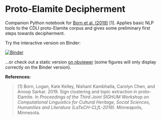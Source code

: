 # Proto-Elamite Decipherment

Companion Python notebook for [Born et al. (2019)](https://www.aclweb.org/anthology/W19-2516/) [1]. Applies basic NLP tools to the CDLI proto-Elamite corpus and gives some preliminary first steps towards decipherment. 

Try the interactive version on Binder:

[![Binder](https://mybinder.org/badge_logo.svg)](https://mybinder.org/v2/gh/sfu-natlang/pe-decipher-toolkit/master)

...or check out a static version [on nbviewer](https://nbviewer.jupyter.org/github/sfu-natlang/pe-decipher-toolkit/blob/master/A%20Guided%20Tour%20of%20Proto-Elamite.ipynb) (some figures will only display correctly on the Binder version).

**References:**

> \[1\] Born, Logan, Kate Kelley, Nishant Kambhatla, Carolyn Chen, and Anoop Sarkar. 2019. Sign clustering and topic extraction in proto-Elamite. In _Proceedings of the Third Joint SIGHUM Workshop on Computational Linguistics for Cultural Heritage, Social Sciences, Humanities and Literature (LaTeCH-CLfL-2019)._ Minneapolis, Minnesota.
